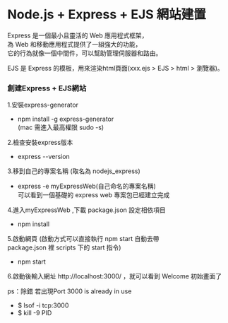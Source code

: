 # Node.js + Express + EJS 網站建置

Express 是一個最小且靈活的 Web 應用程式框架，   
為 Web 和移動應用程式提供了一組強大的功能，  
它的行為就像一個中間件，可以幫助管理伺服器和路由。

EJS 是 Express 的模板，用來渲染html頁面(xxx.ejs > EJS > html > 瀏覽器)。   

### 創建Express + EJS網站
1.安裝express-generator 
 -  npm install -g express-generator   
(mac 需進入最高權限 sudo -s)

2.檢查安裝express版本
 - express --version

3.移到自己的專案名稱 (取名為 nodejs_express)
 - express -e myExpressWeb(自己命名的專案名稱)  
可以看到一個基礎的 express web 專案包已經建立完成

4.進入myExpressWeb ,下載 package.json 設定相依項目  
 - npm install 

5.啟動網頁
(啟動方式可以直接執行 npm start 自動去帶  
 package.json 裡 scripts 下的 start 指令)
 - npm start
 
6.啟動後輸入網址 http://localhost:3000/ ，就可以看到 Welcome 初始畫面了




ps：除錯 若出現Port 3000 is already in use
 - $ lsof -i tcp:3000  
 - $ kill -9 PID




